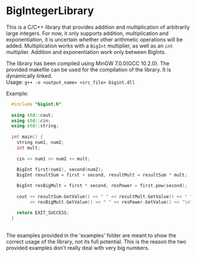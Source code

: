 # BigIntegerLibrary
This is a C/C++ library that provides addition and multiplication of arbitrarily large integers.
For now, it only supports addition, multiplication and exponentiation, it is uncertain whether other arithmetic operations will be added.
Multiplication works with a ```BigInt``` multiplier, as well as an ```int``` multiplier.
Addition and exponentiation work only between BigInts.<br>

The library has been compiled using MinGW 7.0.0(GCC 10.2.0). The provided makefile can be used for the compilation of the library. It is dynamically linked.<br>
Usage: ```g++ -o <output_name> <src_file> bigint.dll```

Example:<br>
```c++
  #include "bigint.h"
  
  using std::cout;
  using std::cin;
  using std::string;
  
  int main() {
    string num1, num2;
    int mult;
    
    cin >> num1 >> num2 >> mult;
    
    BigInt first(num1), second(num2);
    BigInt resultSum = first + second, resultMult = resultSum * mult;

    BigInt resBigMult = first * second, resPower = first.pow(second);
    
    cout << resultSum.GetValue() << " " << resultMult.GetValue() << " "
    	 << resBigMult.GetValue() << " " << resPower.GetValue() << "\n";

    return EXIT_SUCCESS;
  }
```

<br>The examples provided in the 'examples' folder are meant to show the correct usage of the library, not its full potential. This is the reason the two provided 
examples don't really deal with very big numbers.
